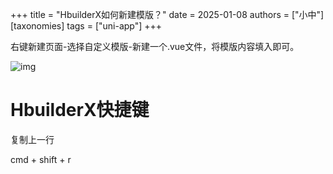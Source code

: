 +++
title = "HbuilderX如何新建模版？"
date = 2025-01-08
authors = ["小中"]
[taxonomies]
tags = ["uni-app"]
+++

右键新建页面-选择自定义模版-新建一个.vue文件，将模版内容填入即可。

![img](https://linxz-aliyun.oss-cn-shenzhen.aliyuncs.com/images/202501081047237.png)

# HbuilderX快捷键

复制上一行

cmd + shift + r